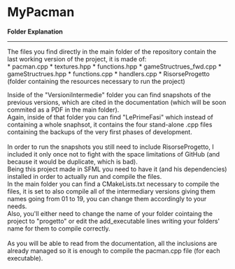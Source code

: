 # MyPacman
**Folder Explanation**
<hr>
The files you find directly in the main folder of the repository contain the last working version of the project, it is made of:</br>
* pacman.cpp
* textures.hpp
* functions.hpp
* gameStructrues_fwd.cpp
* gameStructrues.hpp
* functions.cpp
* handlers.cpp
* RisorseProgetto (folder containing the resources necessary to run the project)

Inside of the "VersioniIntermedie" folder you can find snapshots of the previous versions, 
which are cited in the documentation (which will be soon commited as a PDF in the main folder).</br>
Again, inside of that folder you can find "LePrimeFasi" which instead of containing a whole snaphsot,
it contains the four stand-alone .cpp files containing the backups of the very first phases of development.</br>
</br>
In order to run the snapshots you still need to include RisorseProgetto, I included it only once not to fight with the space limitations of GitHub (and because it would be duplicate, which is bad). </br>
Being this project made in SFML you need to have it (and his dependencies) installed in order to actually run and compile the files.</br>
In the main folder you can find a CMakeLists.txt necessary to compile the files, it is set to also compile all of the intermediary versions giving them names going from 01 to 19, you can change them accordingly to your needs.</br>
Also, you'll either  need to change the name of your folder cointaing the project to "progetto" or edit the add_executable lines writing your folders' name for them to compile correctly.</br>
</br>
As you will be able to read from the documentation, all the inclusions are already managed so it is enough to compile the pacman.cpp file (for each executable).


